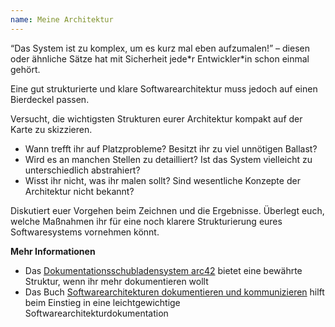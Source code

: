 ```yaml
---
name: Meine Architektur
---
```

<q>Das System ist zu komplex, um es kurz mal eben aufzumalen!</q> &ndash; diesen oder ähnliche Sätze hat mit Sicherheit jede\*r Entwickler\*in schon einmal gehört.

Eine gut strukturierte und klare Softwarearchitektur muss jedoch auf einen Bierdeckel passen.

Versucht, die wichtigsten Strukturen eurer Architektur kompakt auf der Karte zu skizzieren.
* Wann trefft ihr auf Platzprobleme? Besitzt ihr zu viel unnötigen Ballast?
* Wird es an manchen Stellen zu detailliert? Ist das System vielleicht zu unterschiedlich abstrahiert?
* Wisst ihr nicht, was ihr malen sollt? Sind wesentliche Konzepte der Architektur nicht bekannt?

Diskutiert euer Vorgehen beim Zeichnen und die Ergebnisse. Überlegt euch, welche Maßnahmen ihr für eine noch klarere Strukturierung eures Softwaresystems vornehmen könnt.

**Mehr Informationen**
* Das [Dokumentationsschubladensystem arc42](https://arc42.org/) bietet eine bewährte Struktur, wenn ihr mehr dokumentieren wollt
* Das Buch [Softwarearchitekturen dokumentieren und kommunizieren](http://www.swadok.de/) hilft beim Einstieg in eine leichtgewichtige Softwarearchitekturdokumentation
